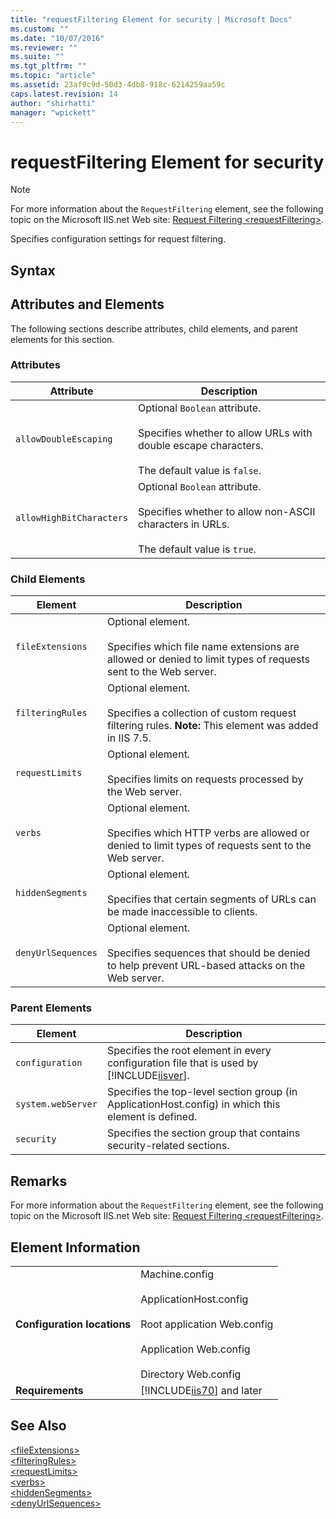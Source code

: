```yaml
---
title: "requestFiltering Element for security | Microsoft Docs"
ms.custom: ""
ms.date: "10/07/2016"
ms.reviewer: ""
ms.suite: ""
ms.tgt_pltfrm: ""
ms.topic: "article"
ms.assetid: 23af9c9d-50d3-4db8-918c-6214259aa59c
caps.latest.revision: 14
author: "shirhatti"
manager: "wpickett"
---
```

# requestFiltering Element for security
> [!NOTE]
>  For more information about the `RequestFiltering` element, see the following topic on the Microsoft IIS.net Web site: [Request Filtering \<requestFiltering>](http://www.iis.net/ConfigReference/system.webServer/security/requestFiltering).  
  
 Specifies configuration settings for request filtering.  
  
## Syntax  
  
## Attributes and Elements  
 The following sections describe attributes, child elements, and parent elements for this section.  
  
### Attributes  
  
|Attribute|Description|  
|---------------|-----------------|  
|`allowDoubleEscaping`|Optional `Boolean` attribute.<br /><br /> Specifies whether to allow URLs with double escape characters.<br /><br /> The default value is `false`.|  
|`allowHighBitCharacters`|Optional `Boolean` attribute.<br /><br /> Specifies whether to allow non-ASCII characters in URLs.<br /><br /> The default value is `true`.|  
  
### Child Elements  
  
|Element|Description|  
|-------------|-----------------|  
|`fileExtensions`|Optional element.<br /><br /> Specifies which file name extensions are allowed or denied to limit types of requests sent to the Web server.|  
|`filteringRules`|Optional element.<br /><br /> Specifies a collection of custom request filtering rules. **Note:**  This element was added in IIS 7.5.|  
|`requestLimits`|Optional element.<br /><br /> Specifies limits on requests processed by the Web server.|  
|`verbs`|Optional element.<br /><br /> Specifies which HTTP verbs are allowed or denied to limit types of requests sent to the Web server.|  
|`hiddenSegments`|Optional element.<br /><br /> Specifies that certain segments of URLs can be made inaccessible to clients.|  
|`denyUrlSequences`|Optional element.<br /><br /> Specifies sequences that should be denied to help prevent URL-based attacks on the Web server.|  
  
### Parent Elements  
  
|Element|Description|  
|-------------|-----------------|  
|`configuration`|Specifies the root element in every configuration file that is used by [!INCLUDE[iisver](../../reference/admin/includes/iisver-md.md)].|  
|`system.webServer`|Specifies the top-level section group (in ApplicationHost.config) in which this element is defined.|  
|`security`|Specifies the section group that contains security-related sections.|  
  
## Remarks  
 For more information about the `RequestFiltering` element, see the following topic on the Microsoft IIS.net Web site: [Request Filtering \<requestFiltering>](http://www.iis.net/ConfigReference/system.webServer/security/requestFiltering).  
  
## Element Information  
  
|||  
|-|-|  
|**Configuration locations**|Machine.config<br /><br /> ApplicationHost.config<br /><br /> Root application Web.config<br /><br /> Application Web.config<br /><br /> Directory Web.config|  
|**Requirements**|[!INCLUDE[iis70](../../reference/admin/includes/iis70-md.md)] and later|  
  
## See Also  
 [\<fileExtensions>](../../reference/admin/fileextensions-element-for-requestfiltering.md)   
 [\<filteringRules>](../../reference/admin/filteringrules-element-for-requestfiltering-for-security.md)   
 [\<requestLimits>](../../reference/admin/requestlimits-element-for-requestfiltering.md)   
 [\<verbs>](../../reference/admin/verbs-element-for-requestfiltering.md)   
 [\<hiddenSegments>](../../reference/admin/hiddensegments-element-for-requestfiltering.md)   
 [\<denyUrlSequences>](../../reference/admin/denyurlsequences-element-for-requestfiltering.md)